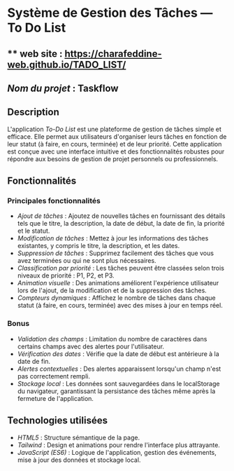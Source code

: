 # Système de Gestion des Tâches — To Do List
## ** web site : https://charafeddine-web.github.io/TADO_LIST/
## *Nom du projet* : Taskflow

## Description
L'application *To-Do List* est une plateforme de gestion de tâches simple et efficace. Elle permet aux utilisateurs d'organiser leurs tâches en fonction de leur statut (à faire, en cours, terminée) et de leur priorité. Cette application est conçue avec une interface intuitive et des fonctionnalités robustes pour répondre aux besoins de gestion de projet personnels ou professionnels.

## Fonctionnalités

### Principales fonctionnalités
- *Ajout de tâches* : Ajoutez de nouvelles tâches en fournissant des détails tels que le titre, la description, la date de début, la date de fin, la priorité et le statut.
- *Modification de tâches* : Mettez à jour les informations des tâches existantes, y compris le titre, la description, et les dates.
- *Suppression de tâches* : Supprimez facilement des tâches que vous avez terminées ou qui ne sont plus nécessaires.
- *Classification par priorité* : Les tâches peuvent être classées selon trois niveaux de priorité : P1, P2, et P3.
- *Animation visuelle* : Des animations améliorent l'expérience utilisateur lors de l'ajout, de la modification et de la suppression des tâches.
- *Compteurs dynamiques* : Affichez le nombre de tâches dans chaque statut (à faire, en cours, terminée) avec des mises à jour en temps réel.

### Bonus
- *Validation des champs* : Limitation du nombre de caractères dans certains champs avec des alertes pour l'utilisateur.
- *Vérification des dates* : Vérifie que la date de début est antérieure à la date de fin.
- *Alertes contextuelles* : Des alertes apparaissent lorsqu'un champ n'est pas correctement rempli.
-  *Stockage local* : Les données sont sauvegardées dans le localStorage du navigateur, garantissant la persistance des tâches même après la fermeture de l'application.


## Technologies utilisées
- *HTML5* : Structure sémantique de la page.
- *Tailwind* : Design et animations pour rendre l'interface plus attrayante.
- *JavaScript (ES6)* : Logique de l'application, gestion des événements, mise à jour des données et stockage local.
